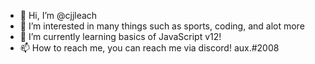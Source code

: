 - 👋 Hi, I’m @cjjleach
- 👀 I’m interested in many things such as sports, coding, and alot more
- 🌱 I’m currently learning basics of JavaScript v12! 
- 📫 How to reach me, you can reach me via discord! aux.#2008

<!---
cjjleach/cjjleach is a ✨ special ✨ repository because its `README.md` (this file) appears on your GitHub profile.
You can click the Preview link to take a look at your changes.
--->
